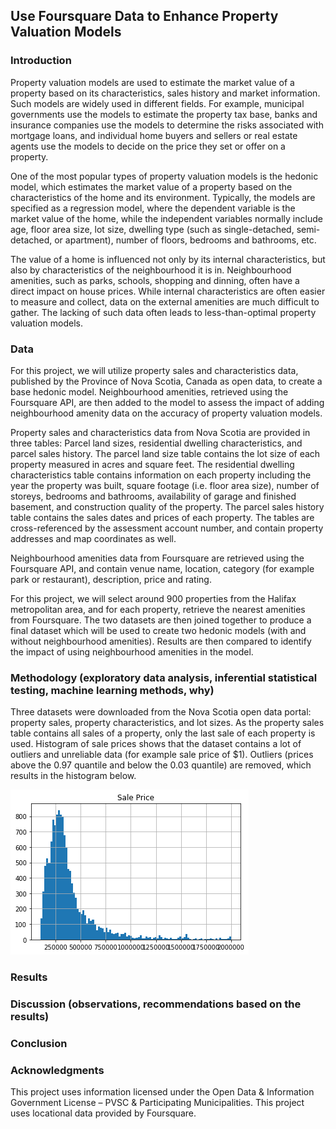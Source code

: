 ## Use Foursquare Data to Enhance Property Valuation Models

### Introduction

Property valuation models are used to estimate the market value of a property based on its characteristics, sales history and market information. Such models are widely used in different fields. For example, municipal governments use the models to estimate the property tax base, banks and insurance companies use the models to determine the risks associated with mortgage loans, and individual home buyers and sellers or real estate agents use the models to decide on the price they set or offer on a property.

One of the most popular types of property valuation models is the hedonic model, which estimates the market value of a property based on the characteristics of the home and its environment. Typically, the models are specified as a regression model, where the dependent variable is the market value of the home, while the independent variables normally include age, floor area size, lot size, dwelling type (such as single-detached, semi-detached, or apartment), number of floors, bedrooms and bathrooms, etc.

The value of a home is influenced not only by its internal characteristics, but also by characteristics of the neighbourhood it is in. Neighbourhood amenities, such as parks, schools, shopping and dinning, often have a direct impact on house prices. While internal characteristics are often easier to measure and collect, data on the external amenities are much difficult to gather. The lacking of such data often leads to less-than-optimal property valuation models.

### Data

For this project, we will utilize property sales and characteristics data, published by the Province of Nova Scotia, Canada as open data, to create a base hedonic model. Neighbourhood amenities, retrieved using the Foursquare API, are then added to the model to assess the impact of adding neighbourhood amenity data on the accuracy of property valuation models.

Property sales and characteristics data from Nova Scotia are provided in three tables: Parcel land sizes, residential dwelling characteristics, and parcel sales history. The parcel land size table contains the lot size of each property measured in acres and square feet. The residential dwelling characteristics table contains information on each property including the year the property was built, square footage (i.e. floor area size), number of storeys, bedrooms and bathrooms, availability of garage and finished basement, and construction quality of the property. The parcel sales history table contains the sales dates and prices of each property. The tables are cross-referenced by the assessment account number, and contain property addresses and map coordinates as well.

Neighbourhood amenities data from Foursquare are retrieved using the Foursquare API, and contain venue name, location, category (for example park or restaurant), description, price and rating. 

For this project, we will select around 900 properties from the Halifax metropolitan area, and for each property, retrieve the nearest amenities from Foursquare. The two datasets are then joined together to produce a final dataset which will be used to create two hedonic models (with and without neighbourhood amenities). Results are then compared to identify the impact of using neighbourhood amenities in the model.

### Methodology (exploratory data analysis, inferential statistical testing, machine learning methods, why)

Three datasets were downloaded from the Nova Scotia open data portal: property sales, property characteristics, and lot sizes. As the property sales table contains all sales of a property, only the last sale of each property is used. Histogram of sale prices shows that the dataset contains a lot of outliers and unreliable data (for example sale price of $1). Outliers (prices above the 0.97 quantile and below the 0.03 quantile) are removed, which results in the histogram below.

![Histogram of sale prices](images/price_histogram.png)

### Results 

### Discussion (observations, recommendations based on the results)

### Conclusion



### Acknowledgments

This project uses information licensed under the Open Data & Information Government License – PVSC & Participating Municipalities. This project uses locational data provided by Foursquare.


